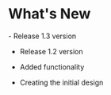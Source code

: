 <h1>What's New</h1>
- Release 1.3 version

- Release 1.2 version

- Added functionality

- Creating the initial design
